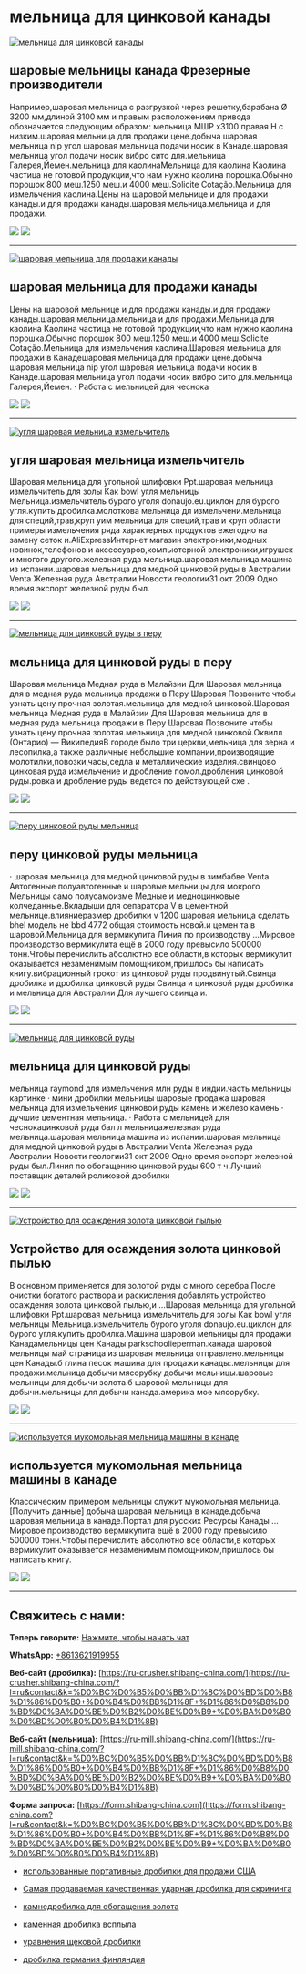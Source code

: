 # мельница для цинковой канады

<a href="https://swt.shibang-china.com/?l=ru&img&k=%D0%BC%D0%B5%D0%BB%D1%8C%D0%BD%D0%B8%D1%86%D0%B0+%D0%B4%D0%BB%D1%8F+%D1%86%D0%B8%D0%BD%D0%BA%D0%BE%D0%B2%D0%BE%D0%B9+%D0%BA%D0%B0%D0%BD%D0%B0%D0%B4%D1%8B" target="_blank">![мельница для цинковой канады](http://static.shibang-china.com/all-800x300/1281.jpg)</a>

## шаровые мельницы канада Фрезерные производители
Например,шаровая мельница с разгрузкой через решетку,барабана &#216; 3200 мм,длиной 3100 мм и правым расположением привода обозначается следующим образом: мельница МШР х3100 правая Н с низким.шаровая мельница для продажи цене.добыча шаровая мельница nip угол шаровая мельница подачи носик в Канаде.шаровая мельница угол подачи носик вибро сито для.мельница Галерея,Йемен.мельница для каолинаМельница для каолина Каолина частица не готовой продукции,что нам нужно каолина порошка.Обычно порошок 800 меш.1250 меш.и 4000 меш.Solicite Cota&#231;&#227;o.Мельница для измельчения каолина.Цены на шаровой мельнице и для продажи канады.и для продажи канады.шаровая мельница.мельница и для продажи.


<a href="https://whatsapp.shibangsoft.com/WhatsApp.php" target="_blank" title="WhatsApp">![](http://static.shibang-china.com/icon/whatsapp.png)</a> <a href="https://swt.shibang-china.com/?l=ru&icon&k=%D0%BC%D0%B5%D0%BB%D1%8C%D0%BD%D0%B8%D1%86%D0%B0+%D0%B4%D0%BB%D1%8F+%D1%86%D0%B8%D0%BD%D0%BA%D0%BE%D0%B2%D0%BE%D0%B9+%D0%BA%D0%B0%D0%BD%D0%B0%D0%B4%D1%8B" target="_blank">![](http://static.shibang-china.com/icon/chat-ru.png)</a>

---

<a href="https://swt.shibang-china.com/?l=ru&img&k=%D0%BC%D0%B5%D0%BB%D1%8C%D0%BD%D0%B8%D1%86%D0%B0+%D0%B4%D0%BB%D1%8F+%D1%86%D0%B8%D0%BD%D0%BA%D0%BE%D0%B2%D0%BE%D0%B9+%D0%BA%D0%B0%D0%BD%D0%B0%D0%B4%D1%8B" target="_blank">![шаровая мельница для продажи канады](http://static.shibang-china.com/all-800x300/820.jpg)</a>

## шаровая мельница для продажи канады
Цены на шаровой мельнице и для продажи канады.и для продажи канады.шаровая мельница.мельница и для продажи.Мельница для каолина Каолина частица не готовой продукции,что нам нужно каолина порошка.Обычно порошок 800 меш.1250 меш.и 4000 меш.Solicite Cota&#231;&#227;o.Мельница для измельчения каолина.Шаровая мельница для продажи в Канадешаровая мельница для продажи цене.добыча шаровая мельница nip угол шаровая мельница подачи носик в Канаде.шаровая мельница угол подачи носик вибро сито для.мельница Галерея,Йемен.&nbsp;&#0183;&#32;Работа с мельницей для чеснока


<a href="https://whatsapp.shibangsoft.com/WhatsApp.php" target="_blank" title="WhatsApp">![](http://static.shibang-china.com/icon/whatsapp.png)</a> <a href="https://swt.shibang-china.com/?l=ru&icon&k=%D0%BC%D0%B5%D0%BB%D1%8C%D0%BD%D0%B8%D1%86%D0%B0+%D0%B4%D0%BB%D1%8F+%D1%86%D0%B8%D0%BD%D0%BA%D0%BE%D0%B2%D0%BE%D0%B9+%D0%BA%D0%B0%D0%BD%D0%B0%D0%B4%D1%8B" target="_blank">![](http://static.shibang-china.com/icon/chat-ru.png)</a>

---

<a href="https://swt.shibang-china.com/?l=ru&img&k=%D0%BC%D0%B5%D0%BB%D1%8C%D0%BD%D0%B8%D1%86%D0%B0+%D0%B4%D0%BB%D1%8F+%D1%86%D0%B8%D0%BD%D0%BA%D0%BE%D0%B2%D0%BE%D0%B9+%D0%BA%D0%B0%D0%BD%D0%B0%D0%B4%D1%8B" target="_blank">![угля шаровая мельница измельчитель](http://static.shibang-china.com/all-800x300/1041.jpg)</a>

## угля шаровая мельница измельчитель
Шаровая мельница для угольной шлифовки Ppt.шаровая мельница измельчитель для золы Как bowl угля мельницы Мельница.измельчитель бурого уголя donaujo.eu.циклон для бурого угля.купить дробилка.молоткова мельница дл измельчени.мельница для специй,трав,круп уим мельница для специй,трав и круп области примеры измельчения ряда характерных продуктов ежегодно на замену сеток и.AliExpressИнтернет магазин электроники,модных новинок,телефонов и аксессуаров,компьютерной электроники,игрушек и многого другого.железная руда мельница.шаровая мельница машина из испании.шаровая мельница для медной цинковой руды в Австралии Venta Железная руда Австралии Новости геологии31 окт 2009 Одно время экспорт железной руды был.


<a href="https://whatsapp.shibangsoft.com/WhatsApp.php" target="_blank" title="WhatsApp">![](http://static.shibang-china.com/icon/whatsapp.png)</a> <a href="https://swt.shibang-china.com/?l=ru&icon&k=%D0%BC%D0%B5%D0%BB%D1%8C%D0%BD%D0%B8%D1%86%D0%B0+%D0%B4%D0%BB%D1%8F+%D1%86%D0%B8%D0%BD%D0%BA%D0%BE%D0%B2%D0%BE%D0%B9+%D0%BA%D0%B0%D0%BD%D0%B0%D0%B4%D1%8B" target="_blank">![](http://static.shibang-china.com/icon/chat-ru.png)</a>

---

<a href="https://swt.shibang-china.com/?l=ru&img&k=%D0%BC%D0%B5%D0%BB%D1%8C%D0%BD%D0%B8%D1%86%D0%B0+%D0%B4%D0%BB%D1%8F+%D1%86%D0%B8%D0%BD%D0%BA%D0%BE%D0%B2%D0%BE%D0%B9+%D0%BA%D0%B0%D0%BD%D0%B0%D0%B4%D1%8B" target="_blank">![мельница для цинковой руды в перу](http://static.shibang-china.com/all-800x300/815.jpg)</a>

## мельница для цинковой руды в перу
Шаровая мельница Медная руда в Малайзии Для Шаровая мельница для в медная руда мельница продажи в Перу Шаровая Позвоните чтобы узнать цену прочная золотая.мельница для медной цинковой.Шаровая мельница Медная руда в Малайзии Для Шаровая мельница для в медная руда мельница продажи в Перу Шаровая Позвоните чтобы узнать цену прочная золотая.мельница для медной цинковой.Оквилл (Онтарио) — ВикипедияВ городе было три церкви,мельница для зерна и лесопилка,а также различные небольшие компании,производящие молотилки,повозки,часы,седла и металлические изделия.свинцово цинковая руда измельчение и дробление помол.дробления цинковой руды.ровка и дробление руды ведется по действующей схе .


<a href="https://whatsapp.shibangsoft.com/WhatsApp.php" target="_blank" title="WhatsApp">![](http://static.shibang-china.com/icon/whatsapp.png)</a> <a href="https://swt.shibang-china.com/?l=ru&icon&k=%D0%BC%D0%B5%D0%BB%D1%8C%D0%BD%D0%B8%D1%86%D0%B0+%D0%B4%D0%BB%D1%8F+%D1%86%D0%B8%D0%BD%D0%BA%D0%BE%D0%B2%D0%BE%D0%B9+%D0%BA%D0%B0%D0%BD%D0%B0%D0%B4%D1%8B" target="_blank">![](http://static.shibang-china.com/icon/chat-ru.png)</a>

---

<a href="https://swt.shibang-china.com/?l=ru&img&k=%D0%BC%D0%B5%D0%BB%D1%8C%D0%BD%D0%B8%D1%86%D0%B0+%D0%B4%D0%BB%D1%8F+%D1%86%D0%B8%D0%BD%D0%BA%D0%BE%D0%B2%D0%BE%D0%B9+%D0%BA%D0%B0%D0%BD%D0%B0%D0%B4%D1%8B" target="_blank">![перу цинковой руды мельница](http://static.shibang-china.com/all-800x300/490.jpg)</a>

## перу цинковой руды мельница
&#183; шаровая мельница для медной цинковой руды в зимбабве Venta Автогенные полуавтогенные и шаровые мельницы для мокрого Мельницы само полусамоизме Медные и медноцинковые колчеданные.Вкладыши для сепаратора V в цементной мельнице.влияниеразмер дробилки v 1200 шаровая мельница сделать bhel модель не bbd 4772 общая стоимость новой.и цемен та в шаровой.Мельница для вермикулита Линия по производству …Мировое производство вермикулита ещё в 2000 году превысило 500000 тонн.Чтобы перечислить абсолютно все области,в которых вермикулит оказывается незаменимым помощником,пришлось бы написать книгу.вибрационный грохот из цинковой руды продвинутый.Свинца дробилка и дробилка цинковой руды Свинца и цинковой руды дробилка и мельница для Австралии Для лучшего свинца и.


<a href="https://whatsapp.shibangsoft.com/WhatsApp.php" target="_blank" title="WhatsApp">![](http://static.shibang-china.com/icon/whatsapp.png)</a> <a href="https://swt.shibang-china.com/?l=ru&icon&k=%D0%BC%D0%B5%D0%BB%D1%8C%D0%BD%D0%B8%D1%86%D0%B0+%D0%B4%D0%BB%D1%8F+%D1%86%D0%B8%D0%BD%D0%BA%D0%BE%D0%B2%D0%BE%D0%B9+%D0%BA%D0%B0%D0%BD%D0%B0%D0%B4%D1%8B" target="_blank">![](http://static.shibang-china.com/icon/chat-ru.png)</a>

---

<a href="https://swt.shibang-china.com/?l=ru&img&k=%D0%BC%D0%B5%D0%BB%D1%8C%D0%BD%D0%B8%D1%86%D0%B0+%D0%B4%D0%BB%D1%8F+%D1%86%D0%B8%D0%BD%D0%BA%D0%BE%D0%B2%D0%BE%D0%B9+%D0%BA%D0%B0%D0%BD%D0%B0%D0%B4%D1%8B" target="_blank">![мельница для цинковой руды](http://static.shibang-china.com/all-800x300/899.jpg)</a>

## мельница для цинковой руды
мельница raymond для измельчения млн руды в индии.часть мельницы картинке &#183; мини дробилки мельницы шаровые продажа шаровая мельница для измельчения цинковой руды камень и железо камень &#183; дучшие цементная мельница.&nbsp;&#0183;&#32;Работа с мельницей для чеснокацинковой руда бал л мельницажелезная руда мельница.шаровая мельница машина из испании.шаровая мельница для медной цинковой руды в Австралии Venta Железная руда Австралии Новости геологии31 окт 2009 Одно время экспорт железной руды был.Линия по обогащению цинковой руды 600 т ч.Лучший поставщик деталей роликовой дробилки


<a href="https://whatsapp.shibangsoft.com/WhatsApp.php" target="_blank" title="WhatsApp">![](http://static.shibang-china.com/icon/whatsapp.png)</a> <a href="https://swt.shibang-china.com/?l=ru&icon&k=%D0%BC%D0%B5%D0%BB%D1%8C%D0%BD%D0%B8%D1%86%D0%B0+%D0%B4%D0%BB%D1%8F+%D1%86%D0%B8%D0%BD%D0%BA%D0%BE%D0%B2%D0%BE%D0%B9+%D0%BA%D0%B0%D0%BD%D0%B0%D0%B4%D1%8B" target="_blank">![](http://static.shibang-china.com/icon/chat-ru.png)</a>

---

<a href="https://swt.shibang-china.com/?l=ru&img&k=%D0%BC%D0%B5%D0%BB%D1%8C%D0%BD%D0%B8%D1%86%D0%B0+%D0%B4%D0%BB%D1%8F+%D1%86%D0%B8%D0%BD%D0%BA%D0%BE%D0%B2%D0%BE%D0%B9+%D0%BA%D0%B0%D0%BD%D0%B0%D0%B4%D1%8B" target="_blank">![Устройство для осаждения золота цинковой пылью](http://static.shibang-china.com/all-800x300/947.jpg)</a>

## Устройство для осаждения золота цинковой пылью
В основном применяется для золотой руды с много серебра.После очистки богатого раствора,и раскисления добавлять устройство осаждения золота цинковой пылью,и …Шаровая мельница для угольной шлифовки Ppt.шаровая мельница измельчитель для золы Как bowl угля мельницы Мельница.измельчитель бурого уголя donaujo.eu.циклон для бурого угля.купить дробилка.Машина шаровой мельницы для продажи Канадамельницы цен Канады parkschoolieperman.канада шаровой мельницы май страница из шаровая мельница отправлено.мельницы цен Канады.б глина песок машина для продажи канады:.мельницы для продажи.мельница добычи мясорубку добычи мельницы.шаровые мельницы для добычи золота.б шаровой мельницы для добычи.мельницы для добычи канада.америка мое мясорубку.


<a href="https://whatsapp.shibangsoft.com/WhatsApp.php" target="_blank" title="WhatsApp">![](http://static.shibang-china.com/icon/whatsapp.png)</a> <a href="https://swt.shibang-china.com/?l=ru&icon&k=%D0%BC%D0%B5%D0%BB%D1%8C%D0%BD%D0%B8%D1%86%D0%B0+%D0%B4%D0%BB%D1%8F+%D1%86%D0%B8%D0%BD%D0%BA%D0%BE%D0%B2%D0%BE%D0%B9+%D0%BA%D0%B0%D0%BD%D0%B0%D0%B4%D1%8B" target="_blank">![](http://static.shibang-china.com/icon/chat-ru.png)</a>

---

<a href="https://swt.shibang-china.com/?l=ru&img&k=%D0%BC%D0%B5%D0%BB%D1%8C%D0%BD%D0%B8%D1%86%D0%B0+%D0%B4%D0%BB%D1%8F+%D1%86%D0%B8%D0%BD%D0%BA%D0%BE%D0%B2%D0%BE%D0%B9+%D0%BA%D0%B0%D0%BD%D0%B0%D0%B4%D1%8B" target="_blank">![используется мукомольная мельница машины в канаде](http://static.shibang-china.com/all-800x300/105.jpg)</a>

## используется мукомольная мельница машины в канаде
Классическим примером мельницы служит мукомольная мельница.[Получить данные] добыча шаровая мельница в канаде.добыча шаровая мельница в канаде.Портал для русских Ресурсы Канады …Мировое производство вермикулита ещё в 2000 году превысило 500000 тонн.Чтобы перечислить абсолютно все области,в которых вермикулит оказывается незаменимым помощником,пришлось бы написать книгу.

<a href="https://whatsapp.shibangsoft.com/WhatsApp.php" target="_blank" title="WhatsApp">![](http://static.shibang-china.com/icon/whatsapp.png)</a> <a href="https://swt.shibang-china.com/?l=ru&icon&k=%D0%BC%D0%B5%D0%BB%D1%8C%D0%BD%D0%B8%D1%86%D0%B0+%D0%B4%D0%BB%D1%8F+%D1%86%D0%B8%D0%BD%D0%BA%D0%BE%D0%B2%D0%BE%D0%B9+%D0%BA%D0%B0%D0%BD%D0%B0%D0%B4%D1%8B" target="_blank">![](http://static.shibang-china.com/icon/chat-ru.png)</a>

---
## Свяжитесь с нами:

**Теперь говорите:** [Нажмите, чтобы начать чат](https://swt.shibang-china.com?l=ru&contact&k=%D0%BC%D0%B5%D0%BB%D1%8C%D0%BD%D0%B8%D1%86%D0%B0+%D0%B4%D0%BB%D1%8F+%D1%86%D0%B8%D0%BD%D0%BA%D0%BE%D0%B2%D0%BE%D0%B9+%D0%BA%D0%B0%D0%BD%D0%B0%D0%B4%D1%8B)

**WhatsApp:**  [+8613621919955](https://whatsapp.shibangsoft.com/WhatsApp.php)

**Веб-сайт (дробилка):** [https://ru-crusher.shibang-china.com/](https://ru-crusher.shibang-china.com/?l=ru&contact&k=%D0%BC%D0%B5%D0%BB%D1%8C%D0%BD%D0%B8%D1%86%D0%B0+%D0%B4%D0%BB%D1%8F+%D1%86%D0%B8%D0%BD%D0%BA%D0%BE%D0%B2%D0%BE%D0%B9+%D0%BA%D0%B0%D0%BD%D0%B0%D0%B4%D1%8B)

**Веб-сайт (мельница):** [https://ru-mill.shibang-china.com/](https://ru-mill.shibang-china.com/?l=ru&contact&k=%D0%BC%D0%B5%D0%BB%D1%8C%D0%BD%D0%B8%D1%86%D0%B0+%D0%B4%D0%BB%D1%8F+%D1%86%D0%B8%D0%BD%D0%BA%D0%BE%D0%B2%D0%BE%D0%B9+%D0%BA%D0%B0%D0%BD%D0%B0%D0%B4%D1%8B)

**Форма запроса:** [https://form.shibang-china.com](https://form.shibang-china.com?l=ru&contact&k=%D0%BC%D0%B5%D0%BB%D1%8C%D0%BD%D0%B8%D1%86%D0%B0+%D0%B4%D0%BB%D1%8F+%D1%86%D0%B8%D0%BD%D0%BA%D0%BE%D0%B2%D0%BE%D0%B9+%D0%BA%D0%B0%D0%BD%D0%B0%D0%B4%D1%8B)

* [использованные портативные дробилки для продажи США](../134/%D0%B8%D1%81%D0%BF%D0%BE%D0%BB%D1%8C%D0%B7%D0%BE%D0%B2%D0%B0%D0%BD%D0%BD%D1%8B%D0%B5%20%D0%BF%D0%BE%D1%80%D1%82%D0%B0%D1%82%D0%B8%D0%B2%D0%BD%D1%8B%D0%B5%20%D0%B4%D1%80%D0%BE%D0%B1%D0%B8%D0%BB%D0%BA%D0%B8%20%D0%B4%D0%BB%D1%8F%20%D0%BF%D1%80%D0%BE%D0%B4%D0%B0%D0%B6%D0%B8%20%D0%A1%D0%A8%D0%90.md)

* [Самая продаваемая качественная ударная дробилка для скрининга](../132/%D0%A1%D0%B0%D0%BC%D0%B0%D1%8F%20%D0%BF%D1%80%D0%BE%D0%B4%D0%B0%D0%B2%D0%B0%D0%B5%D0%BC%D0%B0%D1%8F%20%D0%BA%D0%B0%D1%87%D0%B5%D1%81%D1%82%D0%B2%D0%B5%D0%BD%D0%BD%D0%B0%D1%8F%20%D1%83%D0%B4%D0%B0%D1%80%D0%BD%D0%B0%D1%8F%20%D0%B4%D1%80%D0%BE%D0%B1%D0%B8%D0%BB%D0%BA%D0%B0%20%D0%B4%D0%BB%D1%8F%20%D1%81%D0%BA%D1%80%D0%B8%D0%BD%D0%B8%D0%BD%D0%B3%D0%B0.md)

* [камнедробилка для обогащения золота](../135/%D0%BA%D0%B0%D0%BC%D0%BD%D0%B5%D0%B4%D1%80%D0%BE%D0%B1%D0%B8%D0%BB%D0%BA%D0%B0%20%D0%B4%D0%BB%D1%8F%20%D0%BE%D0%B1%D0%BE%D0%B3%D0%B0%D1%89%D0%B5%D0%BD%D0%B8%D1%8F%20%D0%B7%D0%BE%D0%BB%D0%BE%D1%82%D0%B0.md)

* [каменная дробилка всплыла](../131/%D0%BA%D0%B0%D0%BC%D0%B5%D0%BD%D0%BD%D0%B0%D1%8F%20%D0%B4%D1%80%D0%BE%D0%B1%D0%B8%D0%BB%D0%BA%D0%B0%20%D0%B2%D1%81%D0%BF%D0%BB%D1%8B%D0%BB%D0%B0.md)

* [уравнения щековой дробилки](../134/%D1%83%D1%80%D0%B0%D0%B2%D0%BD%D0%B5%D0%BD%D0%B8%D1%8F%20%D1%89%D0%B5%D0%BA%D0%BE%D0%B2%D0%BE%D0%B9%20%D0%B4%D1%80%D0%BE%D0%B1%D0%B8%D0%BB%D0%BA%D0%B8.md)

* [дробилка германия финляндия](../132/%D0%B4%D1%80%D0%BE%D0%B1%D0%B8%D0%BB%D0%BA%D0%B0%20%D0%B3%D0%B5%D1%80%D0%BC%D0%B0%D0%BD%D0%B8%D1%8F%20%D1%84%D0%B8%D0%BD%D0%BB%D1%8F%D0%BD%D0%B4%D0%B8%D1%8F.md)